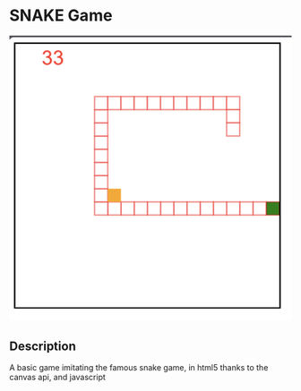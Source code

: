 # SNAKE Game

![SNAKE](snake.png)

## Description 

A basic game imitating the famous snake game, in html5 thanks to the canvas api, and javascript


